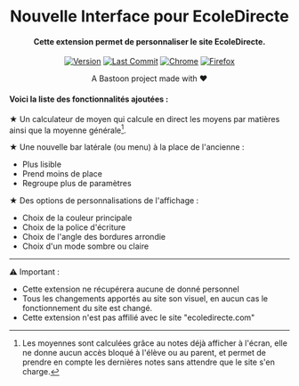 <H1 align="center">
Nouvelle Interface pour EcoleDirecte
</H1>
<H4 align="center">
Cette extension permet de personnaliser le site EcoleDirecte.
</H4>
<p align="center">
<a href=""><img alt="Version" src="https://img.shields.io/badge/release-v5.0.0-blue"/></a>
<a href=""><img alt="Last Commit" src="https://img.shields.io/badge/last%20commit-december-green"/></a> 
<a href="https://bit.ly/new-interface-for-ed-chrome"><img alt="Chrome" src="https://img.shields.io/badge/Web%20Chrome%20Store-Published-green"/></a>
<a href="https://bit.ly/new-interface-for-ed-firefox"><img alt="Firefox" src="https://img.shields.io/badge/Firefox%20ADD--ONS-Published-green"/></a> 
         
</p>

<p align="center">
A Bastoon project made with ❤️</a>
</p>

<H4>Voici la liste des fonctionnalités ajoutées :</H4>

★ Un calculateur de moyen qui calcule en direct les moyens par matières ainsi que la moyenne générale[^1].

★ Une nouvelle bar latérale (ou menu) à la place de l'ancienne :
* Plus lisible
* Prend moins de place
* Regroupe plus de paramètres

★ Des options de personnalisations de l'affichage :
* Choix de la couleur principale
* Choix de la police d'écriture
* Choix de l'angle des bordures arrondie
* Choix d'un mode sombre ou claire

----

⚠ Important :
- Cette extension ne récupérera aucune de donné personnel
- Tous les changements apportés au site son visuel, en aucun cas le fonctionnement du site est changé.
- Cette extension n'est pas affilié avec le site "ecoledirecte.com"
[^1]: Les moyennes sont calculées grâce au notes déjà afficher à l'écran, elle ne donne aucun accès bloqué à l'élève ou au parent, et permet de prendre en compte les dernières notes sans attendre que le site s'en charge.
